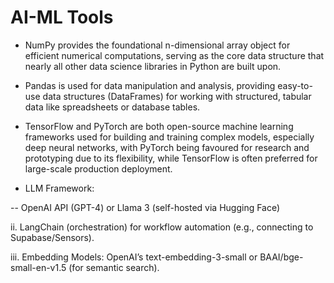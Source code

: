 
# AI-ML Tools

- NumPy provides the foundational n-dimensional array object for efficient numerical computations, serving as the core data structure that nearly all other data science libraries in Python are built upon. 

- Pandas is used for data manipulation and analysis, providing easy-to-use data structures (DataFrames) for working with structured, tabular data like spreadsheets or database tables. 

- TensorFlow and PyTorch are both open-source machine learning frameworks used for building and training complex models, especially deep neural networks, with PyTorch being favoured for research and prototyping due to its flexibility, while TensorFlow is often preferred for large-scale production deployment.
- LLM Framework:

-- OpenAI API (GPT-4) or Llama 3 (self-hosted via Hugging Face)

ii. LangChain (orchestration) for workflow automation (e.g., connecting to Supabase/Sensors).

iii. Embedding Models: OpenAI’s text-embedding-3-small or BAAI/bge-small-en-v1.5 (for semantic search).



